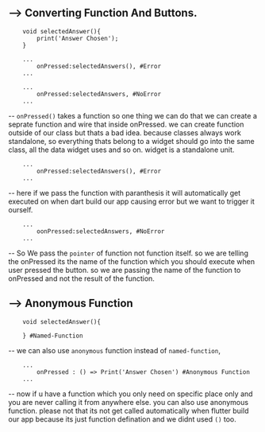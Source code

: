 ## --> Converting Function And Buttons.

```
    void selectedAnswer(){
        print('Answer Chosen');
    }

    ...
        onPressed:selectedAnswers(), #Error
    ...

    ...
        onPressed:selectedAnswers, #NoError
    ...
```

-- `onPressed()` takes a function so one thing we can do that we can create a seprate function and wire that inside onPressed. we can create function outside of our class but thats a bad idea. because classes always work standalone, so everything thats belong to a widget should go into the same class, all the data widget uses and so on. widget is a standalone unit.

```
    ...
        onPressed:selectedAnswers(), #Error
    ...
```

-- here if we pass the function with paranthesis it will automatically get executed on when dart build our app causing error but we want to trigger it ourself.

```
    ...
        oonPressed:selectedAnswers, #NoError
    ...
```

-- So We pass the `pointer` of function not function itself. so we are telling the onPressed its the name of the function which you should execute when user pressed the button. so we are passing the name of the function to onPressed and not the result of the function.

## --> Anonymous Function

```
    void selectedAnswer(){

    } #Named-Function
```

-- we can also use `anonymous` function instead of `named-function`,

```
    ...
        onPressed : () => Print('Answer Chosen') #Anonymous Function
    ...
```

-- now if u have a function which you only need on specific place only and you are never calling it from anywhere else. you can also use anonymous function. please not that its not get called automatically when flutter build our app because its just function defination and we didnt used `()` too.
